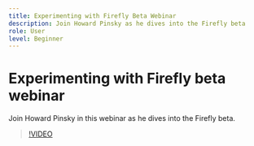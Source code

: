 ```yaml
---
title: Experimenting with Firefly Beta Webinar
description: Join Howard Pinsky as he dives into the Firefly beta
role: User
level: Beginner
---
```

# Experimenting with Firefly beta webinar

Join Howard Pinsky in this webinar as he dives into the Firefly beta.

>[!VIDEO](https://video.tv.adobe.com/v/3420252?quality=12&learn=on&hidetitle=true)
